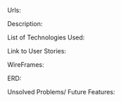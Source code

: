 Urls: 

Description:

List of Technologies Used:

Link to User Stories: 

WireFrames:

ERD:

Unsolved Problems/ Future Features: